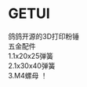 # GETUI
鸽鸽开源的3D打印粉锤
<br />五金配件
<br />1.1x20x25弹簧
<br />2.1x30x40弹簧
<br />3.M4螺母
！[](https://github.com/littlemo0319/GETUI/blob/main/image/1.jpg)
